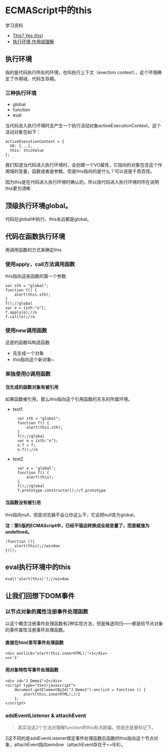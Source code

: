 # ECMAScript中的this

学习资料

* [This? Yes,this!](http://www.cnblogs.com/TomXu/archive/2012/01/17/2310479.html)
* [执行环境,作用域理解](http://wenku.baidu.com/view/358a14593b3567ec102d8ac3.html)

## 执行环境

指的是代码执行所处的环境，也叫执行上下文（exection context），这个环境确定了作用域，代码生存期。

### 三种执行环境

* global
* function
* eval


当代码进入执行环境时会产生一个执行活动对象activeExecutionContext，这个活动对象包如下：
	
	activeExecutionContext = {
	  VO: {...},
	  this: thisValue
	};

我们知道当代码进入执行环境时，会创建一个VO属性，它指向的对象包含这个作用域的变量，函数或者是参数。但是this指向的是什么？可以说是千奇百怪。

因为this是在代码进入执行环境时确认的，所以按代码进入执行环境时所在说明this更为清晰

## 顶级执行环境global。

代码在global中执行，this永远都是global。

## 代码在函数执行环境

用调用函数的方式来确定this

### 使用apply，call方法调用函数

this指向这些函数的第一个参数

    var sth = "global";
    function f() {
        alert(this.sth);
    }
    f();//global
    var o = {sth:"o"};
    f.apply(o);//o
    f.call(o);//o

### 使用new调用函数

这是的函数叫构造函数

* 先生成一个对象
* this指向这个新对象~

### 单独使用()调用函数

#### 当生成的函数对象有被引用

如果函数被引用，那么this指向这个引用函数的东东的所属环境。

* test1

    	var sth = "global";
	    function f() {
	        alert(this.sth);
	    }
	    f();//global
	    var o = {sth:"o"};
	    o.f = f;
	    o.f();//o

* test2

		var a = 'global';
		function f() {
		    alert(this);
		}
		f();//global
		f.prototype.constructor();//f.prototype

#### 当函数没有被引用

this指向null，但是浏览器不会让你这么干，它会把null变为global。

**注：第5版的ECMAScript中，已经不强迫转换成全局变量了，而是赋值为undefined。**

    (function (){
        alert(this);//window
    })();

## eval执行环境中的this

	eval('alert(this)');//window

## 让我们回想下DOM事件

### 以节点对象的属性注册事件处理函数

以这个概念注册事件处理函数有2种实现方法，但是殊途同归——都是给节点对象的事件属性注册事件处理函数。

#### 直接在html里写事件处理函数

	<div onclick="alert(this.innerHTML);">1</div>
	==>'1'

#### 用对象特性写事件处理函数

    <div id="J_Demo1">2</div>
    <script type="text/javascript">
        document.getElementById("J_Demo1").onclick = function () {
            alert(this.innerHTML);//2
        };
    </script>

### addEventListener & attachEvent

>其实说这2个方法对理解function的this有点跑偏，但是还是要标记下。

2这不同的是addEventListener绑定事件处理函数后函数的this指向这个节点对象，attachEvent指向window（attachEvent存在于<=IE8）。
